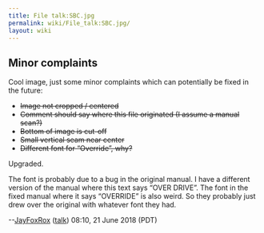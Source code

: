 ```yaml
---
title: File talk:SBC.jpg
permalink: wiki/File_talk:SBC.jpg/
layout: wiki
---
```


Minor complaints
----------------

Cool image, just some minor complaints which can potentially be fixed in
the future:

-   <s>Image not cropped / centered</s>
-   <s>Comment should say where this file originated (I assume a manual
    scan?)</s>
-   <s>Bottom of image is cut-off</s>
-   <s>Small vertical seam near center</s>
-   <s>Different font for “Override”, why?</s>

Upgraded.

The font is probably due to a bug in the original manual. I have a
different version of the manual where this text says “OVER DRIVE”. The
font in the fixed manual where it says “OVERRIDE” is also weird. So they
probably just drew over the original with whatever font they had.

--[JayFoxRox](/wiki/User%3AJayFoxRox "wikilink")
([talk](/wiki/User_talk:JayFoxRox "wikilink")) 08:10, 21 June 2018 (PDT)
